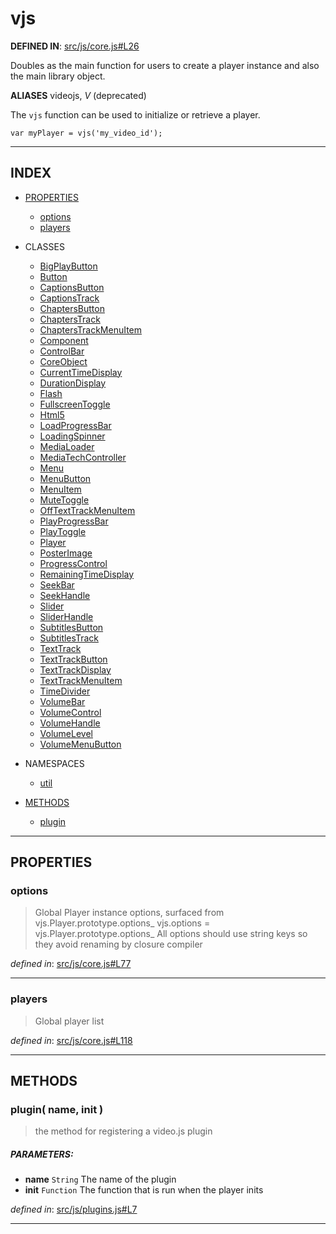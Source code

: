 <!-- GENERATED FROM SOURCE -->

# vjs

__DEFINED IN__: [src/js/core.js#L26](https://github.com/videojs/video.js/blob/master/src/js/core.js#L26)  

Doubles as the main function for users to create a player instance and also
the main library object.

**ALIASES** videojs, _V_ (deprecated)

The `vjs` function can be used to initialize or retrieve a player.

    var myPlayer = vjs('my_video_id');

---

## INDEX

- [PROPERTIES](#properties)
  - [options](#options)
  - [players](#players)

- CLASSES
  - [BigPlayButton](vjs.BigPlayButton.md)
  - [Button](vjs.Button.md)
  - [CaptionsButton](vjs.CaptionsButton.md)
  - [CaptionsTrack](vjs.CaptionsTrack.md)
  - [ChaptersButton](vjs.ChaptersButton.md)
  - [ChaptersTrack](vjs.ChaptersTrack.md)
  - [ChaptersTrackMenuItem](vjs.ChaptersTrackMenuItem.md)
  - [Component](vjs.Component.md)
  - [ControlBar](vjs.ControlBar.md)
  - [CoreObject](vjs.CoreObject.md)
  - [CurrentTimeDisplay](vjs.CurrentTimeDisplay.md)
  - [DurationDisplay](vjs.DurationDisplay.md)
  - [Flash](vjs.Flash.md)
  - [FullscreenToggle](vjs.FullscreenToggle.md)
  - [Html5](vjs.Html5.md)
  - [LoadProgressBar](vjs.LoadProgressBar.md)
  - [LoadingSpinner](vjs.LoadingSpinner.md)
  - [MediaLoader](vjs.MediaLoader.md)
  - [MediaTechController](vjs.MediaTechController.md)
  - [Menu](vjs.Menu.md)
  - [MenuButton](vjs.MenuButton.md)
  - [MenuItem](vjs.MenuItem.md)
  - [MuteToggle](vjs.MuteToggle.md)
  - [OffTextTrackMenuItem](vjs.OffTextTrackMenuItem.md)
  - [PlayProgressBar](vjs.PlayProgressBar.md)
  - [PlayToggle](vjs.PlayToggle.md)
  - [Player](vjs.Player.md)
  - [PosterImage](vjs.PosterImage.md)
  - [ProgressControl](vjs.ProgressControl.md)
  - [RemainingTimeDisplay](vjs.RemainingTimeDisplay.md)
  - [SeekBar](vjs.SeekBar.md)
  - [SeekHandle](vjs.SeekHandle.md)
  - [Slider](vjs.Slider.md)
  - [SliderHandle](vjs.SliderHandle.md)
  - [SubtitlesButton](vjs.SubtitlesButton.md)
  - [SubtitlesTrack](vjs.SubtitlesTrack.md)
  - [TextTrack](vjs.TextTrack.md)
  - [TextTrackButton](vjs.TextTrackButton.md)
  - [TextTrackDisplay](vjs.TextTrackDisplay.md)
  - [TextTrackMenuItem](vjs.TextTrackMenuItem.md)
  - [TimeDivider](vjs.TimeDivider.md)
  - [VolumeBar](vjs.VolumeBar.md)
  - [VolumeControl](vjs.VolumeControl.md)
  - [VolumeHandle](vjs.VolumeHandle.md)
  - [VolumeLevel](vjs.VolumeLevel.md)
  - [VolumeMenuButton](vjs.VolumeMenuButton.md)

- NAMESPACES
  - [util](vjs.util.md)

- [METHODS](#methods)
  - [plugin](#plugin-name-init-)

---

## PROPERTIES

### options
> Global Player instance options, surfaced from vjs.Player.prototype.options_
> vjs.options = vjs.Player.prototype.options_
> All options should use string keys so they avoid
> renaming by closure compiler

_defined in_: [src/js/core.js#L77](https://github.com/videojs/video.js/blob/master/src/js/core.js#L77)

---

### players
> Global player list

_defined in_: [src/js/core.js#L118](https://github.com/videojs/video.js/blob/master/src/js/core.js#L118)

---

## METHODS

### plugin( name, init )
> the method for registering a video.js plugin

##### PARAMETERS: 
* __name__ `String` The name of the plugin
* __init__ `Function` The function that is run when the player inits

_defined in_: [src/js/plugins.js#L7](https://github.com/videojs/video.js/blob/master/src/js/plugins.js#L7)

---

